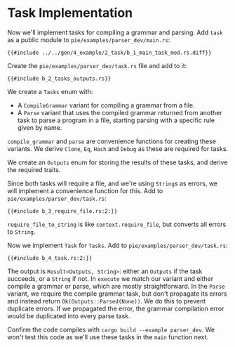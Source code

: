 # Task Implementation

Now we'll implement tasks for compiling a grammar and parsing.
Add `task` as a public module to `pie/examples/parser_dev/main.rs`:

```diff2html linebyline
{{#include ../../gen/4_example/2_task/b_1_main_task_mod.rs.diff}}
```

Create the `pie/examples/parser_dev/task.rs` file and add to it:

```rust,
{{#include b_2_tasks_outputs.rs}}
```

We create a `Tasks` enum with:

- A `CompileGrammar` variant for compiling a grammar from a file.
- A `Parse` variant that uses the compiled grammar returned from another task to parse a program in a file, starting parsing with a specific rule given by name.

`compile_grammar` and `parse` are convenience functions for creating these variants.
We derive `Clone`, `Eq`, `Hash` and `Debug` as these are required for tasks.

We create an `Outputs` enum for storing the results of these tasks, and derive the required traits.

Since both tasks will require a file, and we're using `String`s as errors, we will implement a convenience function for this.
Add to `pie/examples/parser_dev/task.rs`:

```rust,
{{#include b_3_require_file.rs:2:}}
```

`require_file_to_string` is like `context.require_file`, but converts all errors to `String`.

Now we implement `Task` for `Tasks`.
Add to `pie/examples/parser_dev/task.rs`:

```rust,
{{#include b_4_task.rs:2:}}
```

The output is `Result<Outputs, String>`: either an `Outputs` if the task succeeds, or a `String` if not.
In `execute` we match our variant and either compile a grammar or parse, which are mostly straightforward.
In the `Parse` variant, we require the compile grammar task, but don't propagate its errors and instead return `Ok(Outputs::Parsed(None))`.
We do this to prevent duplicate errors.
If we propagated the error, the grammar compilation error would be duplicated into every parse task.

Confirm the code compiles with `cargo build --example parser_dev`.
We won't test this code as we'll use these tasks in the `main` function next.

